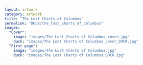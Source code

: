 ```yaml
---
layout: artwork
category: artwork
title: "The Lost Charts of Columbus"
permalink: "DUCK/the_lost_charts_of_columbus"
images:
  "Cover":
    image: "images/The Lost Charts of Columbus_cover.jpg"
    duck: "images/The Lost Charts of Columbus_cover_DUCK.jpg"
  "First page":
    image: "images/The Lost Charts of Columbus.jpg"
    duck: "images/The Lost Charts of Columbus_DUCK.jpg"
---
```

